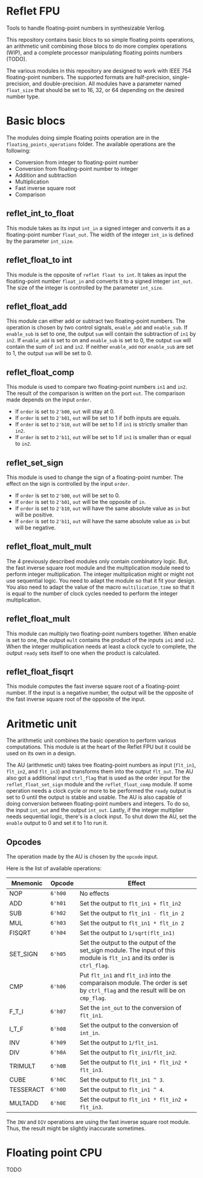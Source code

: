 # Reflet FPU
Tools to handle floating-point numbers in synthesizable Verilog.

This repository contains basic blocs to so simple floating points operations, an arithmetic unit combining those blocs to do more complex operations (WIP), and a complete processor manipulating floating points numbers (TODO).

The various modules in this repository are designed to work with IEEE 754 floating-point numbers. The supported formats are half-precision, single-precision, and double-precision. All modules have a parameter named `float_size` that should be set to 16, 32, or 64 depending on the desired number type.

# Basic blocs
The modules doing simple floating points operation are in the `floating_points_operations` folder. The available operations are the following:

* Conversion from integer to floating-point number
* Conversion from floating-point number to integer
* Addition and subtraction
* Multiplication
* Fast inverse square root
* Comparison

## reflet\_int\_to\_float
This module takes as its input `int_in` a signed integer and converts it as a floating-point number `float_out`. The width of the integer `int_in` is defined by the parameter `int_size`.

## reflet\_float\_to int
This module is the opposite of `reflet float to int`. It takes as input the floating-point number `float_in` and converts it to a signed integer `int_out`. The size of the integer is controlled by the parameter `int_size`.

## reflet\_float\_add
This module can either add or subtract two floating-point numbers. The operation is chosen by two control signals, `enable_add` and `enable_sub`. If `enable_sub` is set to one, the output `sum` will contain the subtraction of `in1` by `in2`. If `enable_add` is set to on and `enable_sub` is set to 0, the output `sum` will contain the sum of `in1` and `in2`. If neither `enable_add` nor `enable_sub` are set to 1, the output `sum` will be set to 0.

## reflet\_float\_comp
This module is used to compare two floating-point numbers `in1` and `in2`. The result of the comparison is written on the port `out`. The comparison made depends on the input `order`.

* If `order` is set to `2'b00`, `out` will stay at 0.
* If `order` is set to `2'b01`, `out` will be set to 1 if both inputs are equals.
* If `order` is set to `2'b10`, `out` will be set to 1 if `in1` is strictly smaller than `in2`.
* If `order` is set to `2'b11`, `out` will be set to 1 if `in1` is smaller than or equal to `in2`.

## reflet\_set\_sign
This module is used to change the sign of a floating-point number. The effect on the sign is controlled by the input `order`.

* If `order` is set to `2'b00`, `out` will be set to 0.
* If `order` is set to `2'b01`, `out` will be the opposite of `in`.
* If `order` is set to `2'b10`, `out` will have the same absolute value as `in` but will be positive.
* If `order` is set to `2'b11`, `out` will have the same absolute value as `in` but will be negative.

## reflet\_float\_mult\_mult
The 4 previously described modules only contain combinatory logic. But, the fast inverse square root module and the multiplication module need to perform integer multiplication. The integer multiplication might or might not use sequential logic. You need to adapt the module so that it fit your design. You also need to adapt the value of the macro `multilication_time` so that it is equal to the number of clock cycles needed to perform the integer multiplication.

## reflet\_float\_mult
This module can multiply two floating-point numbers together. When enable is set to one, the output `mult` contains the product of the inputs `in1` and `in2`. When the integer multiplication needs at least a clock cycle to complete, the output `ready` sets itself to one when the product is calculated.

## reflet\_float\_fisqrt
This module computes the fast inverse square root of a floating-point number. If the input is a negative number, the output will be the opposite of the fast inverse square root of the opposite of the input.

# Aritmetic unit
The arithmetic unit combines the basic operation to perform various computations. This module is at the heart of the Reflet FPU but it could be used on its own in a design. 

The AU (arithmetic unit) takes tree floating-point numbers as input (`flt_in1`, `flt_in2`, and `flt_in3`) and transforms them into the output `flt_out`. The AU also got a additional input `ctrl_flag` that is used as the order input for the `reflet_float_set_sign` module and the `reflet_float_comp` module. If some operation needs a clock cycle or more to be performed the `ready` output is set to 0 until the output is stable and usable. The AU is also capable of doing conversion between floating-point numbers and integers. To do so, the input `int_out` and the output `int_out`. Lastly, if the integer multiplier needs sequential logic, there's is a clock input. To shut down the AU, set the `enable` output to 0 and set it to 1 to run it.

## Opcodes
The operation made by the AU is chosen by the `opcode` input. 

Here is the list of available operations:

| Mnemonic  | Opcode  | Effect                                            |
|-----------|---------|---------------------------------------------------|
| NOP       | `6'h00` | No effects                                        |
| ADD       | `6'h01` | Set the output to `flt_in1 + flt_in2`             |
| SUB       | `6'h02` | Set the output to `flt_in1 - flt_in 2`            |
| MUL       | `6'h03` | Set the output to `flt_in1 * flt_in 2`            |
| FISQRT    | `6'h04` | Set the output to `1/sqrt(flt_in1)`               |
| SET\_SIGN | `6'h05` | Set the output to the output of the set\_sign module. The input of this module is `flt_in1` and its order is `ctrl_flag`. |
| CMP       | `6'h06` | Put `flt_in1` and `flt_in3` into the comparaison module. The order is set by `ctrl_flag` and the result will be on `cmp_flag`. |
| F\_T\_I   | `6'h07` | Set the `int_out` to the conversion of `flt_in1`. |
| I\_T\_F   | `6'h08` | Set the output to the conversion of `int_in`.     |
| INV       | `6'h09` | Set the output to `1/flt_in1`.                    |
| DIV       | `6'h0A` | Set the output to `flt_in1/flt_in2`.              |
| TRIMULT   | `6'h0B` | Set the output to `flt_in1 * flt_in2 * flt_in3`.  |
| CUBE      | `6'h0C` | Set the output to `flt_in1 ^ 3`.                  |
| TESSERACT | `6'h0D` | Set the output to `flt_in1 ^ 4`.                  |
| MULTADD   | `6'h0E` | Set the output to `flt_in1 * flt_in2 + flt_in3`.  |

The `INV` and `DIV` operations are using the fast inverse square root module. Thus, the result might be slightly inaccurate sometimes.

# Floating point CPU
TODO

